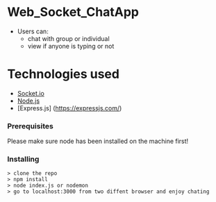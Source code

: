 # Web_Socket_ChatApp

* Users can: 
  - chat with group or individual
  - view if anyone is typing or not 
  

# Technologies used

 * [Socket.io](https://socket.io/)
 * [Node.js](https://nodejs.org/en/)
 * [Express.js] (https://expressjs.com/)

### Prerequisites

Please make sure node has been installed on the machine first!

### Installing
```
> clone the repo 
> npm install
> node index.js or nodemon
> go to localhost:3000 from two diffent browser and enjoy chating 

```
